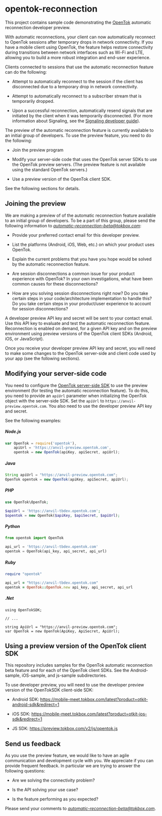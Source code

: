 opentok-reconnection
====================

This project contains sample code demonstrating the [OpenTok](https://tokbox.com/developer/)
automatic reconnection developer preview.

With automatic reconnections, your client can now automatically reconnect to OpenTok sessions
after temporary drops in network connectivity. If you have a mobile client using OpenTok, the
feature helps restore connectivity during transitions between network interfaces such as Wi-Fi
and LTE, allowing you to build a more robust integration and end-user experience.

Clients connected to sessions that use the automatic reconnection feature can do the following:

* Attempt to automatically reconnect to the session if the client has disconnected due
  to a temporary drop in network connectivity.

* Attempt to automatically reconnect to a subscriber stream that is temporarily dropped.

* Upon a successful reconnection, automatically resend signals that are initiated
  by the client when it was temporarily disconnected. (For more information about Signaling,
  see the [Signaling developer guide](https://tokbox.com/developer/guides/signaling/js/)).

The preview of the automatic reconnection feature is currently available to an initial group of
developers. To use the preview feature, you need to do the following:

* Join the preview program

* Modify your server-side code that uses the OpenTok server SDKs to use the OpenTok preview servers.
  (The preview feature is not available using the standard OpenTok servers.)

* Use a preview version of the OpenTok client SDK.

See the following sections for details.

## Joining the preview

We are making a preview of of the automatic reconnection feature available to an initial group
of developers. To be a part of this group, please send the following information to
*automatic-reconnection-beta@tokbox.com*:

* Provide your preferred contact email for this developer preview.

* List the platforms (Android, iOS, Web, etc.) on which your product uses OpenTok.

* Explain the current problems that you have you hope would be solved by the automatic
  reconnection feature.

* Are session disconnections a common issue for your product experience with OpenTok?
  In your own investigations, what have been common causes for these disconnections?

* How are you solving session disconnections right now? Do you take certain
  steps in your code/architecture implementation to handle this? Do you take
  certain steps in your product/user experience to account for session disconnections?

A developer preview API key and secret will be sent to your contact email. Use this API key
to evaluate and test the automatic reconnection feature. Reconnection is enabled on demand,
for a given API key and on the preview environment using preview versions of the OpenTok client
SDKs (Android, iOS, or JavaScript).

Once you receive your developer preview API key and secret, you will need to make some changes
to the OpenTok server-side and client code used by your app (see the following sections).

## Modifying your server-side code

You need to configure the [OpenTok server-side SDK](https://tokbox.com/developer/sdks/server/)
to use the preview environment (for testing the automatic reconnection feature). To do this,
you need to provide an `apiUrl` parameter when initializing the OpenTok object with the
server-side SDK. Set the `apiUrl` to `https://anvil-preview.opentok.com`. You also need to use
the developer preview API key and secret.

See the following examples:

##### Node.js

```javascript
var OpenTok = require('opentok'),
    apiUrl = 'https://anvil-preview.opentok.com',
    opentok = new OpenTok(apiKey, apiSecret, apiUrl);
```

##### Java

```java
String apiUrl = "https://anvil-preview.opentok.com";
OpenTok opentok = new OpenTok(apiKey, apiSecret, apiUrl);
```

##### PHP

```php
use OpenTok\OpenTok;

$apiUrl = 'https://anvil-tbdev.opentok.com';
$opentok = new OpenTok($apiKey, $apiSecret, $apiUrl);
```

##### Python

```python
from opentok import OpenTok

api_url = 'https://anvil-tbdev.opentok.com'
opentok = OpenTok(api_key, api_secret, api_url)
```

##### Ruby

```ruby
require "opentok"

api_url = "https://anvil-tbdev.opentok.com"
opentok = OpenTok::OpenTok.new api_key, api_secret, api_url
```

##### .Net

```dotnet
using OpenTokSDK;

// ...

string ApiUrl = "https://anvil-preview.opentok.com";
var OpenTok = new OpenTok(ApiKey, ApiSecret, ApiUrl);
```

## Using a preview version of the OpenTok client SDK

This repository includes samples for the OpenTok automatic reconnection beta feature and for each of the OpenTok client SDKs. See the Android-sample, iOS-sample, and js-sample subdirectories.

To use  developer preview, you will need to use the developer preview version of the OpenTokSDK
client-side SDK:

* Android SDK: https://mobile-meet.tokbox.com/latest?product=otkit-android-sdk&redirect=1

* iOS SDK: https://mobile-meet.tokbox.com/latest?product=otkit-ios-sdk&redirect=1

* JS SDK: https://preview.tokbox.com/v2/js/opentok.js

## Send us feedback

As you use the preview feature, we would like to have an agile communication and development cycle
with you. We appreciate if you can provide frequent feedback. In particular we are trying to answer the following questions:

* Are we solving the connectivity problem?

* Is the API solving your use case?

* Is the feature performing as you expected?

Please send your comments to *automatic-reconnection-beta@tokbox.com*.